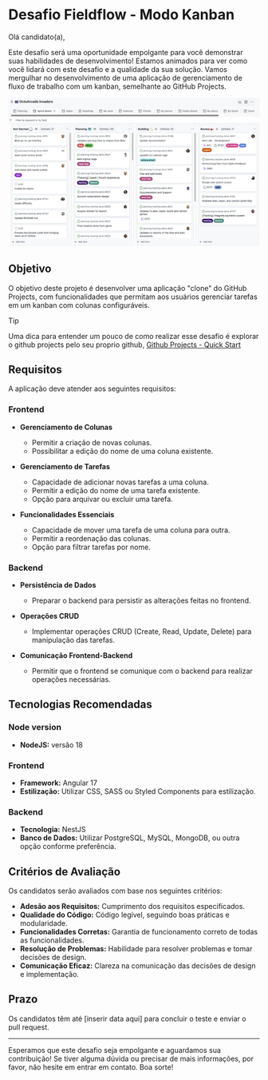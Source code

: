 # Desafio Fieldflow - Modo Kanban

Olá candidato(a),

Este desafio será uma oportunidade empolgante para você demonstrar suas habilidades de desenvolvimento! Estamos animados para ver como você lidará com este desafio e a qualidade da sua solução. Vamos mergulhar no desenvolvimento de uma aplicação de gerenciamento de fluxo de trabalho com um kanban, semelhante ao GitHub Projects.

![Gitub projects preview](image-2.png)

## Objetivo

O objetivo deste projeto é desenvolver uma aplicação "clone" do GitHub Projects, com funcionalidades que permitam aos usuários gerenciar tarefas em um kanban com colunas configuráveis.

> [!TIP]
> Uma dica para entender um pouco de como realizar esse desafio é explorar o github projects pelo seu proprio github, [Github Projects - Quick Start](https://docs.github.com/en/issues/planning-and-tracking-with-projects/learning-about-projects/quickstart-for-projects)

## Requisitos

A aplicação deve atender aos seguintes requisitos:

### Frontend

- **Gerenciamento de Colunas**

  - Permitir a criação de novas colunas.
  - Possibilitar a edição do nome de uma coluna existente.

- **Gerenciamento de Tarefas**

  - Capacidade de adicionar novas tarefas a uma coluna.
  - Permitir a edição do nome de uma tarefa existente.
  - Opção para arquivar ou excluir uma tarefa.

- **Funcionalidades Essenciais**
  - Capacidade de mover uma tarefa de uma coluna para outra.
  - Permitir a reordenação das colunas.
  - Opção para filtrar tarefas por nome.

### Backend

- **Persistência de Dados**

  - Preparar o backend para persistir as alterações feitas no frontend.

- **Operações CRUD**

  - Implementar operações CRUD (Create, Read, Update, Delete) para manipulação das tarefas.

- **Comunicação Frontend-Backend**
  - Permitir que o frontend se comunique com o backend para realizar operações necessárias.

## Tecnologias Recomendadas

### Node version

- **NodeJS:** versão 18

### Frontend

- **Framework:** Angular 17
- **Estilização:** Utilizar CSS, SASS ou Styled Components para estilização.

### Backend

- **Tecnologia:** NestJS
- **Banco de Dados:** Utilizar PostgreSQL, MySQL, MongoDB, ou outra opção conforme preferência.

## Critérios de Avaliação

Os candidatos serão avaliados com base nos seguintes critérios:

- **Adesão aos Requisitos:** Cumprimento dos requisitos especificados.
- **Qualidade do Código:** Código legível, seguindo boas práticas e modularidade.
- **Funcionalidades Corretas:** Garantia de funcionamento correto de todas as funcionalidades.
- **Resolução de Problemas:** Habilidade para resolver problemas e tomar decisões de design.
- **Comunicação Eficaz:** Clareza na comunicação das decisões de design e implementação.

## Prazo

Os candidatos têm até [inserir data aqui] para concluir o teste e enviar o pull request.

---

Esperamos que este desafio seja empolgante e aguardamos sua contribuição! Se tiver alguma dúvida ou precisar de mais informações, por favor, não hesite em entrar em contato. Boa sorte!
